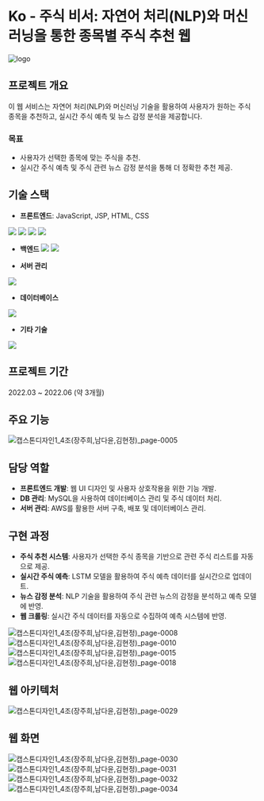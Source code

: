 # Ko - 주식 비서: 자연어 처리(NLP)와 머신러닝을 통한 종목별 주식 추천 웹

![logo](https://github.com/user-attachments/assets/3332b3ed-2af5-4213-bd4d-dc7e6d835e3a)


## 프로젝트 개요

이 웹 서비스는 자연어 처리(NLP)와 머신러닝 기술을 활용하여 사용자가 원하는 주식 종목을 추천하고, 실시간 주식 예측 및 뉴스 감정 분석을 제공합니다.

### 목표
- 사용자가 선택한 종목에 맞는 주식을 추천.
- 실시간 주식 예측 및 주식 관련 뉴스 감정 분석을 통해 더 정확한 추천 제공.

## 기술 스택

- **프론트엔드**: JavaScript, JSP, HTML, CSS
<img src="https://img.shields.io/badge/javascript-F7DF1E?style=for-the-badge&logo=javascript&logoColor=black">
<img src="https://img.shields.io/badge/bootstrap-7952B3?style=for-the-badge&logo=bootstrap&logoColor=white">
<img src="https://img.shields.io/badge/html5-E34F26?style=for-the-badge&logo=html5&logoColor=white">
<img src="https://img.shields.io/badge/css-1572B6?style=for-the-badge&logo=css3&logoColor=white">




- **백엔드**
<img src="https://img.shields.io/badge/springboot-6DB33F?style=for-the-badge&logo=springboot&logoColor=white"> <img src="https://img.shields.io/badge/java-007396?style=for-the-badge&logo=java&logoColor=white">

- **서버 관리**
<img src="https://img.shields.io/badge/Amazon AWS-232F3E?style=flat-square&logo=amazonaws&logoColor=white"/>

- **데이터베이스**
<img src="https://img.shields.io/badge/mysql-4479A1?style=for-the-badge&logo=mysql&logoColor=white">

- **기타 기술**
<img src="https://img.shields.io/badge/python-3776AB?style=for-the-badge&logo=python&logoColor=white">


## 프로젝트 기간

2022.03 ~ 2022.06 (약 3개월)

## 주요 기능

![캡스톤디자인1_4조(장주희,남다윤,김현정)_page-0005](https://github.com/user-attachments/assets/7a43eaa9-be8c-43a6-aa6e-82fd561fbc14)


## 담당 역할

- **프론트엔드 개발**: 웹 UI 디자인 및 사용자 상호작용을 위한 기능 개발.
- **DB 관리**: MySQL을 사용하여 데이터베이스 관리 및 주식 데이터 처리.
- **서버 관리**: AWS를 활용한 서버 구축, 배포 및 데이터베이스 관리.

## 구현 과정

- **주식 추천 시스템**: 사용자가 선택한 주식 종목을 기반으로 관련 주식 리스트를 자동으로 제공.
- **실시간 주식 예측**: LSTM 모델을 활용하여 주식 예측 데이터를 실시간으로 업데이트.
- **뉴스 감정 분석**: NLP 기술을 활용하여 주식 관련 뉴스의 감정을 분석하고 예측 모델에 반영.
- **웹 크롤링**: 실시간 주식 데이터를 자동으로 수집하여 예측 시스템에 반영.

![캡스톤디자인1_4조(장주희,남다윤,김현정)_page-0008](https://github.com/user-attachments/assets/aa6318b5-383f-436c-806d-f614dc33677e)
![캡스톤디자인1_4조(장주희,남다윤,김현정)_page-0010](https://github.com/user-attachments/assets/c2481a2a-10ea-4c6e-8a59-068483f7a304)
![캡스톤디자인1_4조(장주희,남다윤,김현정)_page-0015](https://github.com/user-attachments/assets/cc037bf2-944d-4e76-94c6-cd6dae64670d)
![캡스톤디자인1_4조(장주희,남다윤,김현정)_page-0018](https://github.com/user-attachments/assets/794ed30b-b272-40b6-aa0d-f3ce1bc8d682)

## 웹 아키텍처
![캡스톤디자인1_4조(장주희,남다윤,김현정)_page-0029](https://github.com/user-attachments/assets/f8a153f8-421c-4203-9bc3-c42b9849c4ac)

## 웹 화면
![캡스톤디자인1_4조(장주희,남다윤,김현정)_page-0030](https://github.com/user-attachments/assets/bfd8791d-9bd6-42b1-a724-45d8d1cd41f9)
![캡스톤디자인1_4조(장주희,남다윤,김현정)_page-0031](https://github.com/user-attachments/assets/ee8289de-2aef-4bc2-8a75-3f66fafd32c1)
![캡스톤디자인1_4조(장주희,남다윤,김현정)_page-0032](https://github.com/user-attachments/assets/dd581f34-d9d6-41c8-9f3a-c5e0f1809ffc)
![캡스톤디자인1_4조(장주희,남다윤,김현정)_page-0034](https://github.com/user-attachments/assets/994e9c59-3207-4589-a60f-4c1f28648133)




